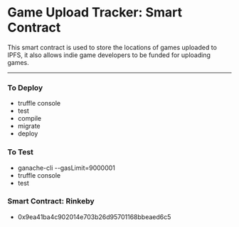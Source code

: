 <h1>
    Game Upload Tracker: Smart Contract
</h1>
<p>
    This smart contract is used to store the locations of games uploaded to IPFS, it 
    also allows indie game developers to be funded for uploading games.
</p>

<hr />

<h3>
    To Deploy
</h3>
<ul>
    <li>
        truffle console
    </li>
    <li>
        test
    </li>
    <li>
        compile
    </li>
    <li>
        migrate
    </li>
    <li>
        deploy
    </li>
</ul>

<h3>
    To Test
</h3>
<ul>
    <li>
        ganache-cli --gasLimit=9000001
    </li>
    <li>
        truffle console
    </li>
    <li>
        test
    </li>
</ul>
<h3>
    Smart Contract: Rinkeby
</h3>
<ul>
    <li>
        0x9ea41ba4c902014e703b26d95701168bbeaed6c5
    </li>
</ul>
